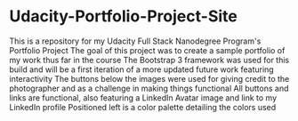 # Udacity-Portfolio-Project-Site
This is a repository for my Udacity Full Stack Nanodegree Program's Portfolio Project
The goal of this project was to create a sample portfolio of my work thus far in the course
The Bootstrap 3 framework was used for this build and will be a first iteration of a more updated future work featuring interactivity
The buttons below the images were used for giving credit to the photographer and as a challenge in making things functional
All buttons and links are functional, also featuring a LinkedIn Avatar image and link to my LinkedIn profile
Positioned left is a color palette detailing the colors used
